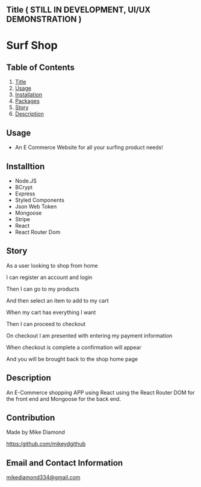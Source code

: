 ## Title ( STILL IN DEVELOPMENT, UI/UX DEMONSTRATION )

# Surf Shop




  ## Table of Contents
  1. [Title](#Title)
  2. [Usage](#Usage)
  3. [Installation](#Installtion)
  4. [Packages](#Packages)
  5. [Story](#Story)
  6. [Description](#Description)


  ## Usage

  * An E Commerce Website for all your surfing product needs!

  ## Installtion
  
  * Node.JS
  * BCrypt
  * Express
  * Styled Components
  * Json Web Token
  * Mongoose
  * Stripe
  * React
  * React Router Dom
  
  ## Story

  As a user looking to shop from home
  
  I can register an account and login
  
  Then I can go to my products
  
  And then select an item to add to my cart
  
  When my cart has everything I want
  
  Then I can proceed to checkout
  
  On checkout I am presented with entering my payment information
  
  When checkout is complete a confirmation will appear
  
  And you will be brought back to the shop home page

  ## Description

  An E-Commerce shopping APP using React using the React Router DOM for the front end and Mongoose for the back end.
  
 


  ## Contribution

  Made by Mike Diamond
  
  [https:/github.com/mikeydgithub](https:/github.com/mikeydgithub)
  
  ## Email and Contact Information
     
  mikediamond334@gmail.com
